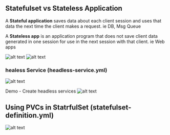 ## Statefulset vs Stateless Application

A **Stateful application** saves data about each client session and uses that data the next
time the client makes a request. ie DB, Msg Queue

A **Stateless app** is an application program that does not save client data generated in one
session for use in the next session with that client. ie Web apps

![alt text](https://github.com/parane/manulife-aks-training/raw/main/images/stateful.JPG)
![alt text](https://github.com/parane/manulife-aks-training/raw/main/images/dep_stat.JPG)

### healess Service (headless-service.yml)

![alt text](https://github.com/parane/manulife-aks-training/raw/main/images/headless.JPG)

Demo - Create headless services 
![alt text](https://github.com/parane/manulife-aks-training/raw/main/images/headless2.JPG)



## Using PVCs in StatrfulSet (statefulset-definition.yml)

![alt text](https://github.com/parane/manulife-aks-training/raw/main/images/state.JPG)